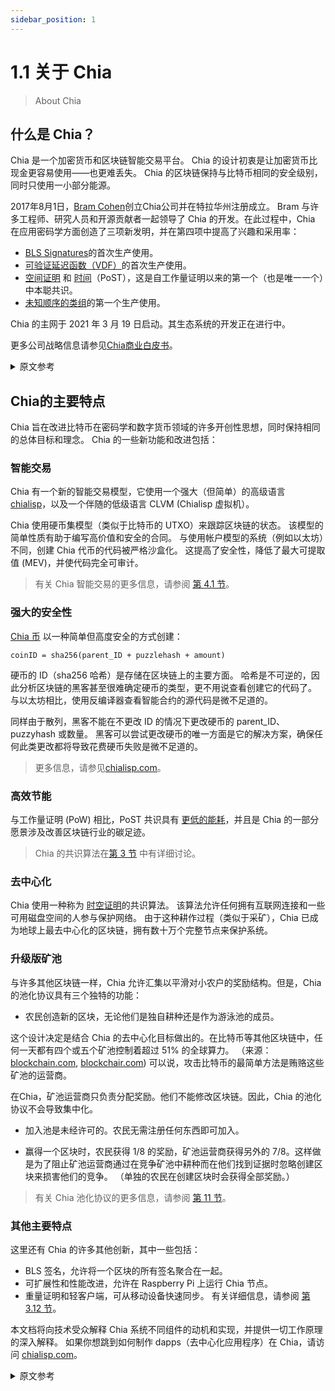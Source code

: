 ```yaml
---
sidebar_position: 1
---
```


# 1.1 关于 Chia

> About Chia

## 什么是 Chia？

Chia 是一个加密货币和区块链智能交易平台。 Chia 的设计初衷是让加密货币比现金更容易使用——也更难丢失。 Chia 的区块链保持与比特币相同的安全级别，同时只使用一小部分能源。

2017年8月1日，[Bram Cohen](https://www.chia.net/profiles/bram-cohen "Bram Cohen's Chia profile")创立Chia公司并在特拉华州注册成立。 Bram 与许多工程师、研究人员和开源贡献者一起领导了 Chia 的开发。在此过程中，Chia 在应用密码学方面创造了三项新发明，并在第四项中提高了兴趣和采用率：
  * [BLS Signatures](https://github.com/Chia-Network/bls-signatures "Chia's BLS Signatures on GitHub")的首次生产使用。
  * [可验证延迟函数（VDF）](https://github.com/Chia-Network/chiavdf "Chia's VDF on GitHub")的首次生产使用。
  * [空间证明](https://github.com/Chia-Network/chiapos "Chia's Proof of Space repository on GitHub") 和 [时间](https://github.com/Chia-Network/chiavdf "Chia's VDF on GitHub")（PoST），这是自工作量证明以来的第一个（也是唯一一个）中本聪共识。
  * [未知顺序的类组](https://github.com/Chia-Network/vdf-competition/blob/main/classgroups.pdf "Binary quadratic forms white paper, by Lipa Long")的第一个生产使用。

Chia 的主网于 2021 年 3 月 19 日启动。其生态系统的开发正在进行中。

更多公司战略信息请参见[Chia商业白皮书](https://www.chia.net/whitepaper "Chia's business white paper")。

<details>
<summary>原文参考</summary>

- ## What is Chia?

Chia is a cryptocurrency and blockchain smart transaction platform. Chia was designed from the ground up to make cryptocurrency easier to use -- and harder to lose -- than cash. Chia's blockchain maintains the same level of security as Bitcoin's, while using a fraction of the energy.

On August 1, 2017, [Bram Cohen](https://www.chia.net/profiles/bram-cohen "Bram Cohen's Chia profile") founded the Chia company and incorporated it in the state of Delaware. Bram led the development of Chia, along with many engineers, researchers, and open source contributors. Along the way, Chia created three new inventions in applied cryptography, and advanced the interest and adoption in a fourth:
  * The first production use of [BLS Signatures](https://github.com/Chia-Network/bls-signatures "Chia's BLS Signatures on GitHub").
  * The first production use of a [Verifiable Delay Function (VDF)](https://github.com/Chia-Network/chiavdf "Chia's VDF on GitHub").
  * [Proofs of Space](https://github.com/Chia-Network/chiapos "Chia's Proof of Space repository on GitHub") and [Time](https://github.com/Chia-Network/chiavdf "Chia's VDF on GitHub") (PoST), the first (and only) Nakamoto consensus since Proof of Work.
  * The first production use of [class groups of unknown order](https://github.com/Chia-Network/vdf-competition/blob/main/classgroups.pdf "Binary quadratic forms white paper, by Lipa Long").

Chia's mainnet was launched on March 19, 2021. Development of its ecosystem is ongoing.

For more information on the company's strategies, see [Chia's business white paper](https://www.chia.net/whitepaper "Chia's business white paper").

</details>

## Chia的主要特点

Chia 旨在改进比特币在密码学和数字货币领域的许多开创性思想，同时保持相同的总体目标和理念。 Chia 的一些新功能和改进包括：

### 智能交易

Chia 有一个新的智能交易模型，它使用一个强大（但简单）的高级语言 [chialisp](https://chialisp.com "Chialisp.com")，以及一个伴随的低级语言 CLVM (Chialisp 虚拟机）。

Chia 使用硬币集模型（类似于比特币的 UTXO）来跟踪区块链的状态。 该模型的简单性质有助于编写高价值和安全的合同。 与使用帐户模型的系统（例如以太坊）不同，创建 Chia 代币的代码被严格沙盒化。 这提高了安全性，降低了最大可提取值 (MEV)，并使代码完全可审计。

>有关 Chia 智能交易的更多信息，请参阅 [第 4.1 节](/docs/04coin-set-model/what-is-a-coin "Section 4.1: Coins, Puzzles, and Solutions")。

### 强大的安全性

[Chia 币](https://chialisp.com/docs/coins_spends_and_wallets "Tutorial on Chia's coins") 以一种简单但高度安全的方式创建：

`coinID = sha256(parent_ID + puzzlehash + amount)`

硬币的 ID（sha256 哈希）是存储在区块链上的主要方面。 哈希是不可逆的，因此分析区块链的黑客甚至很难确定硬币的类型，更不用说查看创建它的代码了。 与以太坊相比，使用反编译器查看智能合约的源代码是微不足道的。

同样由于散列，黑客不能在不更改 ID 的情况下更改硬币的 parent_ID、puzzyhash 或数量。 黑客可以尝试更改硬币的唯一方面是它的解决方案，确保任何此类更改都将导致花费硬币失败是微不足道的。

>更多信息，请参见[chialisp.com](https://chialisp.com/ "Chialisp.com")。

### 高效节能

与工作量证明 (PoW) 相比，PoST 共识具有 [更低的能耗](https://chiapower.org "Chia's energy consumption statistics")，并且是 Chia 的一部分
愿景涉及改善区块链行业的碳足迹。

> Chia 的共识算法在[第 3 节](/docs/03consensus/consensus_intro "Section 3.1: Chia Consensus") 中有详细讨论。

### 去中心化

Chia 使用一种称为 [时空证明](https://www.chia.net/assets/ChiaGreenPaper.pdf "Chia's Green Paper")的共识算法。 该算法允许任何拥有互联网连接和一些可用磁盘空间的人参与保护网络。 由于这种耕作过程（类似于采矿），Chia 已成为地球上最去中心化的区块链，拥有数十万个完整节点来保护系统。

### 升级版矿池

与许多其他区块链一样，Chia 允许汇集以平滑对小农户的奖励结构。但是，Chia 的池化协议具有三个独特的功能：

* 农民创造新的区块，无论他们是独自耕种还是作为游泳池的成员。
  
这个设计决定是结合 Chia 的去中心化目标做出的。在比特币等其他区块链中，任何一天都有四个或五个矿池控制着超过 51% 的全球算力。 （来源：[blockchain.com](https://www.blockchain.com/pools "blockchain.com pie chart of Bitcoin's hashrate distribution"), [blockchair.com](https://blockchair.com/bitcoin/charts/hashrate-distribution "blockchair.com pie chart of Bitcoin's hashrate distribution")) 可以说，攻击比特币的最简单方法是贿赂这些矿池的运营商。

在Chia，矿池运营商只负责分配奖励。他们不能修改区块链。因此，Chia 的池化协议不会导致集中化。

* 加入池是未经许可的。农民无需注册任何东西即可加入。

* 赢得一个区块时，农民获得 1/8 的奖励，矿池运营商获得另外的 7/8。这样做是为了阻止矿池运营商通过在竞争矿池中耕种而在他们找到证据时忽略创建区块来损害他们的竞争。 （单独的农民在创建区块时会获得全部奖励。）

>有关 Chia 池化协议的更多信息，请参阅 [第 11 节](/docs/11pooling/pooling "Section 11: Pooling")。

### 其他主要特点

这里还有 Chia 的许多其他创新，其中一些包括：
* BLS 签名，允许将一个区块的所有签名聚合在一起。
* 可扩展性和性能改进，允许在 Raspberry Pi 上运行 Chia 节点。
* 重量证明和轻客户端，可从移动设备快速同步。 有关详细信息，请参阅 [第 3.12 节](/docs/03consensus/light_clients "Section 3.12: Chia Light Clients")。

本文档将向技术受众解释 Chia 系统不同组件的动机和实现，并提供一切工作原理的深入解释。 如果你想跳到如何制作 dapps（去中心化应用程序）在 Chia，请访问 [chialisp.com](https://chialisp.com)。

<details>
<summary>原文参考</summary>

- ## Chia's key features

Chia aims to improve upon Bitcoin's many pioneering ideas in the fields of cryptography and digital currencies, while maintaining the same overall purpose and philosophy. Some of Chia's new features and improvements include:

- ### Smart transactions

Chia has a new smart transaction model, which uses a powerful (yet simple) higher-level language called [chialisp](https://chialisp.com "Chialisp.com"), and an accompanying lower-level language called CLVM (ChiaLisp Virtual Machine).

Chia uses the coin set model (similar to Bitcoin's UTXO) to track the blockchain's state. The simple nature of this model facilitates the writing of high value and secure contracts. Unlike in systems that use the account model such as Ethereum, the code that creates Chia's coins is strongly sandboxed. This increases security, reduces Maximum Extractable Value (MEV), and makes the code fully auditable.

>For more info on Chia's smart transactions, see [Section 4.1](/docs/04coin-set-model/what-is-a-coin "Section 4.1: Coins, Puzzles, and Solutions").

- ### Strong Security

[Chia's coins](https://chialisp.com/docs/coins_spends_and_wallets "Tutorial on Chia's coins") are created in a simple, yet highly secure manner:

`coinID = sha256(parent_ID + puzzlehash + amount)`

The coin's ID (a sha256 hash) is the main aspect that's stored on the blockchain. Hashes are not reversible, so it's very difficult for a hacker analyzing the blockchain to even determine what a coin's type is, let alone to view the code that created it. Contrast that with Ethereum, where it's trivial to view a smart contract's source code by using a decompiler.

Also due to hashing, a hacker cannot change a coin's parent_ID, puzzlehash, or amount without changing the ID as well. The only aspect of a coin that a hacker can attempt to change is its solution, and it's trivial to ensure that any such changes will result in a failure to spend the coin.

>For more info, see [chialisp.com](https://chialisp.com/ "Chialisp.com").

- ### Energy efficient

The PoST consensus has a much [lower energy consumption](https://chiapower.org "Chia's energy consumption statistics") compared to Proof of Work (PoW), and part of Chia's
vision involves improving the carbon footprint of the blockchain industry.

>Chia's consensus algorithm is discussed in detail in [Section 3](/docs/03consensus/consensus_intro "Section 3.1: Chia Consensus").

- ### Decentralized

Chia uses a consensus algorithm called [Proofs of Space and Time](https://www.chia.net/assets/ChiaGreenPaper.pdf "Chia's Green Paper"). This algorithm allows anyone with an internet connection and some free disk space to participate in securing the network. Because of this process of farming (analogous to mining), Chia has become the most decentralized blockchain on the planet, with hundreds of thousands of full nodes securing the system.

- ### Improved Pooling

Like many other blockchains, Chia allows pooling to smooth out the rewards structure for smaller farmers. However, Chia's pooling protocol has three unique features:

  * Farmers create new blocks, whether they're farming solo or as a member of a pool.
  
  This design decision was made in conjunction with Chia's goal of decentralization. In other blockchains such as Bitcoin, four or five pools control over 51% of the global hashrate on any given day. (Sources: [blockchain.com](https://www.blockchain.com/pools "blockchain.com pie chart of Bitcoin's hashrate distribution"), [blockchair.com](https://blockchair.com/bitcoin/charts/hashrate-distribution "blockchair.com pie chart of Bitcoin's hashrate distribution")) Arguably, the easiest way to attack Bitcoin would be to bribe each of these pools' operators.

  In Chia, the pool operators are only responsible for distributing rewards. They cannot modify the blockchain. Therefore, Chia's pooling protocol doesn't lead to increased centralization.

  * Joining a pool is permissionless. Farmers don't need to sign up for anything in order to join.

  * When a block is won, the farmer gets 1/8 of the rewards, and the pool operator gets the other 7/8. This was done to discourage pool operators from harming their competition by farming on a competing pool and neglecting to create a block when they find a proof. (Solo farmers collect the entire reward when they create a block.)

>For more info on Chia's pooling protocol, see [Section 11](/docs/11pooling/pooling "Section 11: Pooling").

- ### Other key features

There are many other innovations in Chia, some of which include:
* BLS signatures, which allow aggregating all of a block's signatures together.
* Scalability and performance improvements, which allow running a Chia node on a Raspberry Pi.
* Weight proofs and light clients, which enable fast syncing from a mobile device. For more info, see [Section 3.12](/docs/03consensus/light_clients "Section 3.12: Chia Light Clients") .

This documentation will explain the motivation and implementation of the different components of the Chia system to a technical audience, and provide in-depth explanations of how everything works. If you would like to skip to how to make dapps (decentralized
apps) on Chia, please visit [chialisp.com](https://chialisp.com).
  
</details>
